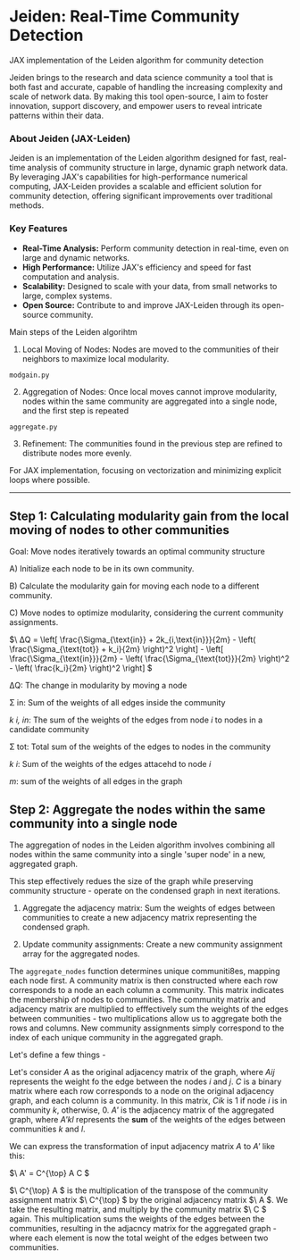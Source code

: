 # Jeiden: Real-Time Community Detection
JAX implementation of the Leiden algorithm for community detection

Jeiden brings to the research and data science community a tool that is both fast and accurate, capable of handling the increasing complexity and scale of network data. By making this tool open-source, I aim to foster innovation, support discovery, and empower users to reveal intricate patterns within their data.

### About Jeiden (JAX-Leiden)
Jeiden is an implementation of the Leiden algorithm designed for fast, real-time analysis of community structure in large, dynamic graph network data. By leveraging JAX's capabilities for high-performance numerical computing, JAX-Leiden provides a scalable and efficient solution for community detection, offering significant improvements over traditional methods.

### Key Features
* **Real-Time Analysis:** Perform community detection in real-time, even on large and dynamic networks.
* **High Performance:** Utilize JAX's efficiency and speed for fast computation and analysis.
* **Scalability:** Designed to scale with your data, from small networks to large, complex systems.
* **Open Source:** Contribute to and improve JAX-Leiden through its open-source community.

Main steps of the Leiden algorihtm 

1. Local Moving of Nodes: Nodes are moved to the communities of their neighbors to maximize local modularity.

```modgain.py```

2. Aggregation of Nodes: Once local moves cannot improve modularity, nodes within the same community are aggregated into a single node, and the first step is repeated

```aggregate.py```

3. Refinement: The communities found in the previous step are refined to distribute nodes more evenly.

For JAX implementation, focusing on vectorization and minimizing explicit loops where possible.

_________________________________________________________________________________________________

## Step 1: Calculating modularity gain from the local moving of nodes to other communities
Goal: Move nodes iteratively towards an optimal community structure

A) Initialize each node to be in its own community.

B) Calculate the modularity gain for moving each node to a different community.

C) Move nodes to optimize modularity, considering the current community assignments.

$\ ΔQ = \left[ \frac{\Sigma_{\text{in}} + 2k_{i,\text{in}}}{2m} - \left( \frac{\Sigma_{\text{tot}} + k_i}{2m} \right)^2 \right] - \left[ \frac{\Sigma_{\text{in}}}{2m} - \left( \frac{\Sigma_{\text{tot}}}{2m} \right)^2 - \left( \frac{k_i}{2m} \right)^2 \right] \$

ΔQ: The change in modularity by moving a node 

Σ in: Sum of the weights of all edges inside the community

_k i, in_: The sum of the weights of the edges from node _i_ to nodes in a candidate community

Σ tot: Total sum of the weights of the edges to nodes in the community

_k i_: Sum of the weights of the edges attacehd to node _i_

_m_: sum of the weights of all edges in the graph

## Step 2: Aggregate the nodes within the same community into a single node

The aggregation of nodes in the Leiden algorithm involves combining all nodes within the same community into a single 'super node' in a new, aggregated graph.

This step effectively redues the size of the graph while preserving community structure - operate on the condensed graph in next iterations.

1. Aggregate the adjacency matrix: Sum the weights of edges between communities to create a new adjacency matrix representing the condensed graph.

2. Update community assignments: Create a new community assignment array for the aggregated nodes.

The ```aggregate_nodes``` function determines unique communiti8es, mapping each node first. A community matrix is then constructed where each row corresponds to a node an each column a community. This matrix indicates the membership of nodes to communities. The community matrix and adjacency matrix are multiplied to efffectively sum the weights of the edges between communities - two multiplications allow us to aggregate both the rows and columns. New community assignments simply correspond to the index of each unique community in the aggregated graph.

Let's define a few things - 

Let's consider _A_ as the original adjacency matrix of the graph, where _Aij_ represents the weight fo the edge between the nodes _i_ and _j_. 
_C_ is a binary matrix where each row corresponds to a node on the original adjacency graph, and each column is a community. In this matrix, _Cik_ is 1 if node _i_ is in community _k_, otherwise, 0. _A'_ is the adjacency matrix of the aggregated graph, where _A'kl_ represents the **sum** of the weights of the edges between communities _k_ and _l_.

We can express the transformation of input adjacency matrix _A_ to _A'_ like this:

$\ A' = C^{\top} A C \$

$\ C^{\top} A \$ 
is the multiplication of the transpose of the community assignment matrix 
$\ C^{\top} \$ 
by the original adjacency matrix $\ A \$. We take the resulting matrix, and multiply by the community matrix 
$\ C \$
again. This multiplication sums the weights of the edges between the communities, resulting in the adjacncy matrix for the aggregated graph - where each element is now the total weight of the edges between two communities. 



